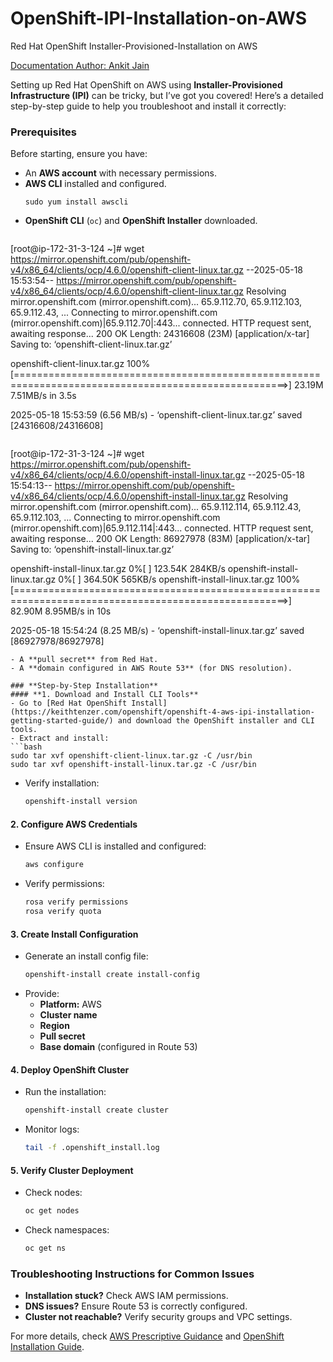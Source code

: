 # OpenShift-IPI-Installation-on-AWS
Red Hat OpenShift Installer-Provisioned-Installation on AWS

[Documentation Author: Ankit Jain](https://www.linkedin.com/in/ankitkkjain/)

Setting up Red Hat OpenShift on AWS using **Installer-Provisioned Infrastructure (IPI)** can be tricky, but I’ve got you covered! Here’s a detailed step-by-step guide to help you troubleshoot and install it correctly:

### **Prerequisites**
Before starting, ensure you have:
- An **AWS account** with necessary permissions.
- **AWS CLI** installed and configured.
  ```
  sudo yum install awscli
  ```
- **OpenShift CLI** (`oc`) and **OpenShift Installer** downloaded.
  ```
 [root@ip-172-31-3-124 ~]# wget https://mirror.openshift.com/pub/openshift-v4/x86_64/clients/ocp/4.6.0/openshift-client-linux.tar.gz
--2025-05-18 15:53:54--  https://mirror.openshift.com/pub/openshift-v4/x86_64/clients/ocp/4.6.0/openshift-client-linux.tar.gz
Resolving mirror.openshift.com (mirror.openshift.com)... 65.9.112.70, 65.9.112.103, 65.9.112.43, ...
Connecting to mirror.openshift.com (mirror.openshift.com)|65.9.112.70|:443... connected.
HTTP request sent, awaiting response... 200 OK
Length: 24316608 (23M) [application/x-tar]
Saving to: ‘openshift-client-linux.tar.gz’

openshift-client-linux.tar.gz                   100%[=====================================================================================================>]  23.19M  7.51MB/s    in 3.5s

2025-05-18 15:53:59 (6.56 MB/s) - ‘openshift-client-linux.tar.gz’ saved [24316608/24316608]
  ```
  ```
[root@ip-172-31-3-124 ~]# wget https://mirror.openshift.com/pub/openshift-v4/x86_64/clients/ocp/4.6.0/openshift-install-linux.tar.gz
--2025-05-18 15:54:13--  https://mirror.openshift.com/pub/openshift-v4/x86_64/clients/ocp/4.6.0/openshift-install-linux.tar.gz
Resolving mirror.openshift.com (mirror.openshift.com)... 65.9.112.114, 65.9.112.43, 65.9.112.103, ...
Connecting to mirror.openshift.com (mirror.openshift.com)|65.9.112.114|:443... connected.
HTTP request sent, awaiting response... 200 OK
Length: 86927978 (83M) [application/x-tar]
Saving to: ‘openshift-install-linux.tar.gz’

openshift-install-linux.tar.gz                    0%[                                                                                                      ] 123.54K   284KB/s
openshift-install-linux.tar.gz                    0%[                                                                                                      ] 364.50K   565KB/s
openshift-install-linux.tar.gz                  100%[=====================================================================================================>]  82.90M  8.95MB/s    in 10s

2025-05-18 15:54:24 (8.25 MB/s) - ‘openshift-install-linux.tar.gz’ saved [86927978/86927978]
  ```
- A **pull secret** from Red Hat.
- A **domain configured in AWS Route 53** (for DNS resolution).

### **Step-by-Step Installation**
#### **1. Download and Install CLI Tools**
- Go to [Red Hat OpenShift Install](https://keithtenzer.com/openshift/openshift-4-aws-ipi-installation-getting-started-guide/) and download the OpenShift installer and CLI tools.
- Extract and install:
  ```bash
  sudo tar xvf openshift-client-linux.tar.gz -C /usr/bin
  sudo tar xvf openshift-install-linux.tar.gz -C /usr/bin
  ```
- Verify installation:
  ```bash
  openshift-install version
  ```

#### **2. Configure AWS Credentials**
- Ensure AWS CLI is installed and configured:
  ```bash
  aws configure
  ```
- Verify permissions:
  ```bash
  rosa verify permissions
  rosa verify quota
  ```

#### **3. Create Install Configuration**
- Generate an install config file:
  ```bash
  openshift-install create install-config
  ```
- Provide:
  - **Platform:** AWS
  - **Cluster name**
  - **Region**
  - **Pull secret**
  - **Base domain** (configured in Route 53)

#### **4. Deploy OpenShift Cluster**
- Run the installation:
  ```bash
  openshift-install create cluster
  ```
- Monitor logs:
  ```bash
  tail -f .openshift_install.log
  ```

#### **5. Verify Cluster Deployment**
- Check nodes:
  ```bash
  oc get nodes
  ```
- Check namespaces:
  ```bash
  oc get ns
  ```

### **Troubleshooting Instructions for Common Issues**
- **Installation stuck?** Check AWS IAM permissions.
- **DNS issues?** Ensure Route 53 is correctly configured.
- **Cluster not reachable?** Verify security groups and VPC settings.

For more details, check [AWS Prescriptive Guidance](https://docs.aws.amazon.com/prescriptive-guidance/latest/red-hat-openshift-on-aws-implementation/installation-options.html) and [OpenShift Installation Guide](https://keithtenzer.com/openshift/openshift-4-aws-ipi-installation-getting-started-guide/).
